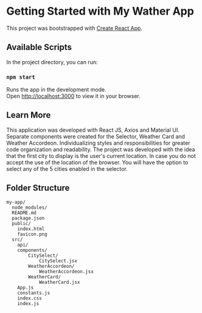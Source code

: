 # Getting Started with My Wather App

This project was bootstrapped with [Create React App](https://github.com/facebook/create-react-app).

## Available Scripts

In the project directory, you can run:

### `npm start`

Runs the app in the development mode.\
Open [http://localhost:3000](http://localhost:3000) to view it in your browser.

## Learn More
This application was developed with React JS, Axios and Material UI.
Separate components were created for the Selector, Weather Card and Weather Accordeon. Individualizing styles and responsibilities for greater code organization and readability.
The project was developed with the idea that the first city to display is the user's current location. In case you do not accept the use of the location of the browser. You will have the option to select any of the 5 cities enabled in the selector.

## Folder Structure

```
my-app/
  node_modules/
  README.md
  package.json
  public/
    index.html
    favicon.png
  src/
    api/
    components/
        CitySelect/
            CitySelect.jsx
        WeatherAccordeon/
            WeatherAccordeon.jsx
        WeatherCard/
            WeatherCard.jsx
    App.js
    constants.js
    index.css
    index.js
```